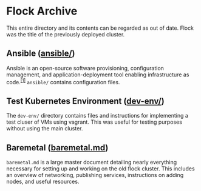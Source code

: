 # Flock Archive

This entire directory and its contents can be regarded as out of date. 
Flock was the title of the previously deployed cluster. 

## Ansible ([ansible/](ansible/))

Ansible is an open-source software provisioning, configuration management, and 
application-deployment tool enabling infrastructure as code.<sup>[\[1\]](https://en.wikipedia.org/wiki/Ansible_(software))</sup>
`ansible/` contains configuration files.

## Test Kubernetes Environment ([dev-env/](dev-env/))

The `dev-env/` directory contains files and instructions for implementing a test
cluser of VMs using vagrant. This was useful for testing purposes without using the main cluster.

## Baremetal ([baremetal.md](baremetal.md))

`baremetal.md` is a large master document detailing nearly 
everything necessary for setting up and working on the old flock cluster.
This includes an overview of networking, publishing services, 
instructions on adding nodes, and useful resources.